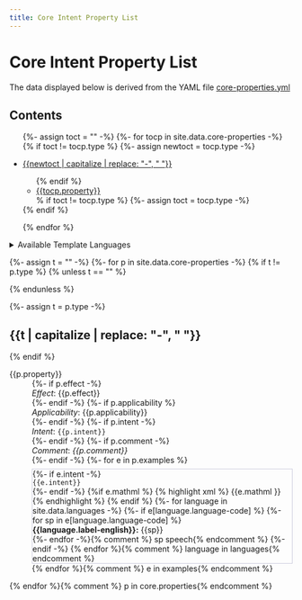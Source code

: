 ```yaml
---
title: Core Intent Property List
---
```

<style>
p.langs {margin:1em; padding:1em;background-color: #EEE}
tr:target >td:first-child {border-left:solid thick black}
span.cb {margin-right: 2em; white-space:nowrap}
.markdown-body table tr.row0, .markdown-body table th.row0 {background-color:#F6F8FA}
.markdown-body table tr.row1 {background-color:#FEFFFE}
.markdown-body .highlight, figure.highlight {margin-left:0em; margin-bottom:0em}
div.ex {border: solid thin #CCD; margin-top: .5em}
</style>

<style id="langcss">
{% for language in site.data.languages offset:1-%}
  {%- unless forloop.first %},{% endunless%} *.{{language.language-code}}
{%- endfor -%}
 {display:none}
</style>

# Core Intent Property List

The data displayed below is derived from the YAML file
[core-properties.yml](https://github.com/w3c/mathml-docs/blob/main/_data/core-properties.yml)

## Contents
<ul class="toc">

{%- assign toct = "" -%}
{%- for tocp in site.data.core-properties -%}
{% if toct != tocp.type %}
{%- assign newtoct = tocp.type -%}

<li><a href="#{{newtoct | capitalize}}">{{newtoct | capitalize | replace: "-", " "}}</a></li>
<ul>
{% endif %}

<li><a href="#prop-{{tocp.property}}">{{tocp.property}}</a></li>
% if toct != tocp.type %}
{%- assign toct = tocp.type -%}
</ul>
{% endif %}

{% endfor %}
</ul>

<details>
<summary>Available Template Languages</summary>
<p id="langchoice" class="langs">
<!-- Loop over languages in _data/languages.yml -->
{%- for language in site.data.languages -%}
{% assign lang = language.language-code %}
<span class="cb">
 <input
	onchange="updatelang(this)"
	type="checkbox"
	{% if lang == "en" %} checked {% endif %}
      id="cb-{{lang}}"
      name="language"
      value="{{lang}}" />
	  <label for="cb-{{lang}}">{{lang}}: {{language.label-regional}} 
            {%- if lang != "en" %} ({{language.label-english}}){% endif %}</label></span>
{% endfor %}
</p>
</details>

{%- assign t = "" -%}
{%- for p in site.data.core-properties -%}
{% if t != p.type %}
{% unless t == "" %}
</dl>
{% endunless %}

{%- assign t = p.type -%}

<h2 id="{{t | capitalize}}">{{t | capitalize | replace: "-", " "}}</h2>

<dl>

{% endif %}

<dt id="prop-{{p.property}}">{{p.property}}</dt>
<dd>
{%- if p.effect -%}<div><i>Effect</i>: {{p.effect}}</div>{%- endif -%}
{%- if p.applicability %}<div><i>Applicability</i>: {{p.applicability}}</div>{%- endif -%}
{%- if p.intent -%}<div><i>Intent</i>: <code>{{p.intent}}</code></div>{%- endif -%}
{%- if p.comment -%}<div><i>Comment</i>: <i>{{p.comment}}</i></div>{%- endif -%}
{%- for e in p.examples %}
<div class="ex">
{%- if e.intent -%}<div><code>{{e.intent}}</code></div>{%- endif -%}
{%if e.mathml %}
{% highlight xml %}
{{e.mathml }}
{% endhighlight %}
{% endif %}
{%- for language in site.data.languages -%}
{%- if e[language.language-code] %}
{%- for sp in e[language.language-code] %}
<div class="{{language.language-code}}">
<b>{{language.label-english}}:</b>
{{sp}}
</div>
{%- endfor -%}{% comment %} sp speech{% endcomment %}
{%- endif -%}
{% endfor %}{% comment %} language in languages{% endcomment %}


</div>
{% endfor %}{% comment %} e in examples{% endcomment %}
</dd>

{% endfor %}{% comment %} p in core.properties{% endcomment %}




<script>
var LangCss = document.getElementById('langcss');
var langcb=document.getElementById('langchoice').getElementsByTagName('input');
function updatelang (e) {
  LangCss.textContent='';
  for (var i=0, iLen=langcb.length; i<iLen; i++) {
    opt = langcb[i];
    if (!(opt.checked)) {
      LangCss.textContent= LangCss.textContent + "*." + opt.value + " {display:none}";
    }
  }
}
</script>

